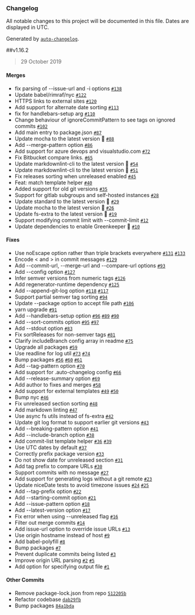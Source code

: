 ### Changelog

All notable changes to this project will be documented in this file. Dates are displayed in UTC.

Generated by [`auto-changelog`](https://github.com/CookPete/auto-changelog).

##v1.16.2

> 29 October 2019

#### Merges
- fix parsing of --issue-url and -i options [`#138`](https://github.com/mohammadranjbar/auto-changelog/pull/138)
- Update babel/rimraf/nyc [`#122`](https://github.com/mohammadranjbar/auto-changelog/pull/122)
- HTTPS links to external sites [`#120`](https://github.com/mohammadranjbar/auto-changelog/pull/120)
- Add support for alternate date sorting [`#113`](https://github.com/mohammadranjbar/auto-changelog/pull/113)
- fix for handlebars-setup arg [`#110`](https://github.com/mohammadranjbar/auto-changelog/pull/110)
- Change behaviour of ignoreCommitPattern to see tags on ignored commits [`#102`](https://github.com/mohammadranjbar/auto-changelog/pull/102)
- Add main entry to package.json [`#87`](https://github.com/mohammadranjbar/auto-changelog/pull/87)
- Update mocha to the latest version 🚀 [`#88`](https://github.com/mohammadranjbar/auto-changelog/pull/88)
- Add --merge-pattern option [`#86`](https://github.com/mohammadranjbar/auto-changelog/pull/86)
- Add support for azure devops and visualstudio.com [`#72`](https://github.com/mohammadranjbar/auto-changelog/pull/72)
- Fix Bitbucket compare links. [`#65`](https://github.com/mohammadranjbar/auto-changelog/pull/65)
- Update markdownlint-cli to the latest version 🚀 [`#54`](https://github.com/mohammadranjbar/auto-changelog/pull/54)
- Update markdownlint-cli to the latest version 🚀 [`#51`](https://github.com/mohammadranjbar/auto-changelog/pull/51)
- Fix releases sorting when unreleased enabled [`#45`](https://github.com/mohammadranjbar/auto-changelog/pull/45)
- Feat: match template helper [`#40`](https://github.com/mohammadranjbar/auto-changelog/pull/40)
- Added support for old git versions [`#35`](https://github.com/mohammadranjbar/auto-changelog/pull/35)
- Support for gitlab subgroups and self-hosted instances [`#28`](https://github.com/mohammadranjbar/auto-changelog/pull/28)
- Update standard to the latest version 🚀 [`#29`](https://github.com/mohammadranjbar/auto-changelog/pull/29)
- Update mocha to the latest version 🚀 [`#26`](https://github.com/mohammadranjbar/auto-changelog/pull/26)
- Update fs-extra to the latest version 🚀 [`#19`](https://github.com/mohammadranjbar/auto-changelog/pull/19)
- Support modifying commit limit with --commit-limit [`#12`](https://github.com/mohammadranjbar/auto-changelog/pull/12)
- Update dependencies to enable Greenkeeper 🌴 [`#10`](https://github.com/mohammadranjbar/auto-changelog/pull/10)

#### Fixes
- Use noEscape option rather than triple brackets everywhere [`#131`](https://github.com/CookPete/auto-changelog/issues/131) [`#133`](https://github.com/CookPete/auto-changelog/pull/133)
- Encode &lt; and &gt; in commit messages [`#129`](https://github.com/CookPete/auto-changelog/issues/129)
- Add --commit-url, --merge-url and --compare-url options [`#93`](https://github.com/CookPete/auto-changelog/issues/93)
- Add --config option [`#127`](https://github.com/CookPete/auto-changelog/issues/127)
- Infer semver versions from numeric tags [`#126`](https://github.com/CookPete/auto-changelog/issues/126)
- Add regenerator-runtime dependency [`#125`](https://github.com/CookPete/auto-changelog/issues/125)
- Add --append-git-log option [`#118`](https://github.com/CookPete/auto-changelog/pull/118) [`#117`](https://github.com/CookPete/auto-changelog/issues/117)
- Support partial semver tag sorting [`#94`](https://github.com/CookPete/auto-changelog/issues/94)
- Update --package option to accept file path [`#106`](https://github.com/CookPete/auto-changelog/issues/106)
- yarn upgrade [`#91`](https://github.com/CookPete/auto-changelog/pull/91)
- Add --handlebars-setup option [`#96`](https://github.com/CookPete/auto-changelog/issues/96) [`#89`](https://github.com/CookPete/auto-changelog/issues/89) [`#90`](https://github.com/CookPete/auto-changelog/pull/90)
- Add --sort-commits option [`#95`](https://github.com/CookPete/auto-changelog/issues/95) [`#97`](https://github.com/CookPete/auto-changelog/pull/97)
- Add --stdout option [`#83`](https://github.com/CookPete/auto-changelog/issues/83)
- Fix sortReleases for non-semver tags [`#81`](https://github.com/CookPete/auto-changelog/issues/81)
- Clarify includeBranch config array in readme [`#75`](https://github.com/CookPete/auto-changelog/issues/75)
- Upgrade all packages [`#59`](https://github.com/CookPete/auto-changelog/pull/59)
- Use readline for log util [`#73`](https://github.com/CookPete/auto-changelog/issues/73) [`#74`](https://github.com/CookPete/auto-changelog/issues/74)
- Bump packages [`#56`](https://github.com/CookPete/auto-changelog/pull/56) [`#60`](https://github.com/CookPete/auto-changelog/pull/60) [`#61`](https://github.com/CookPete/auto-changelog/pull/61)
- Add --tag-pattern option [`#70`](https://github.com/CookPete/auto-changelog/pull/70)
- Add support for .auto-changelog config [`#66`](https://github.com/CookPete/auto-changelog/pull/66)
- Add --release-summary option [`#69`](https://github.com/CookPete/auto-changelog/issues/69)
- Add author to fixes and merges [`#58`](https://github.com/CookPete/auto-changelog/issues/58)
- Add support for external templates [`#49`](https://github.com/CookPete/auto-changelog/issues/49) [`#50`](https://github.com/CookPete/auto-changelog/pull/50)
- Bump nyc [`#46`](https://github.com/CookPete/auto-changelog/pull/46)
- Fix unreleased section sorting [`#48`](https://github.com/CookPete/auto-changelog/issues/48)
- Add markdown linting [`#47`](https://github.com/CookPete/auto-changelog/issues/47)
- Use async fs utils instead of fs-extra [`#42`](https://github.com/CookPete/auto-changelog/pull/42)
- Update git log format to support earlier git versions [`#43`](https://github.com/CookPete/auto-changelog/issues/43)
- Add --breaking-pattern option [`#41`](https://github.com/CookPete/auto-changelog/issues/41)
- Add --include-branch option [`#38`](https://github.com/CookPete/auto-changelog/issues/38)
- Add commit-list template helper [`#36`](https://github.com/mohammadranjbar/auto-changelog/issues/36) [`#39`](https://github.com/mohammadranjbar/auto-changelog/issues/39)
- Use UTC dates by default [`#37`](https://github.com/CookPete/auto-changelog/issues/37)
- Correctly prefix package version [`#33`](https://github.com/CookPete/auto-changelog/issues/33)
- Do not show date for unreleased section [`#31`](https://github.com/CookPete/auto-changelog/issues/31)
- Add tag prefix to compare URLs [`#30`](https://github.com/CookPete/auto-changelog/issues/30)
- Support commits with no message [`#27`](https://github.com/CookPete/auto-changelog/issues/27)
- Add support for generating logs without a git remote [`#23`](https://github.com/CookPete/auto-changelog/issues/23)
- Update niceDate tests to avoid timezone issues [`#24`](https://github.com/CookPete/auto-changelog/issues/24) [`#25`](https://github.com/CookPete/auto-changelog/pull/25)
- Add --tag-prefix option [`#22`](https://github.com/CookPete/auto-changelog/issues/22)
- Add --starting-commit option [`#21`](https://github.com/CookPete/auto-changelog/issues/21)
- Add --issue-pattern option [`#18`](https://github.com/CookPete/auto-changelog/issues/18)
- Add --latest-version option [`#17`](https://github.com/CookPete/auto-changelog/issues/17)
- Fix error when using --unreleased flag [`#16`](https://github.com/CookPete/auto-changelog/issues/16)
- Filter out merge commits [`#14`](https://github.com/CookPete/auto-changelog/pull/14)
- Add issue-url option to override issue URLs [`#13`](https://github.com/CookPete/auto-changelog/issues/13)
- Use origin hostname instead of host [`#9`](https://github.com/CookPete/auto-changelog/issues/9)
- Add babel-polyfill [`#8`](https://github.com/CookPete/auto-changelog/issues/8)
- Bump packages [`#7`](https://github.com/CookPete/auto-changelog/issues/7)
- Prevent duplicate commits being listed [`#3`](https://github.com/CookPete/auto-changelog/issues/3)
- Improve origin URL parsing [`#2`](https://github.com/mohammadranjbar/auto-changelog/issues/2) [`#5`](https://github.com/mohammadranjbar/auto-changelog/issues/5)
- Add option for specifying output file [`#1`](https://github.com/mohammadranjbar/auto-changelog/issues/1)

#### Other Commits
- Remove package-lock.json from repo [`512205b`](https://github.com/mohammadranjbar/auto-changelog/commit/512205b1a028d3ded629c84d475a15fc2e44163c)
- Refactor codebase [`dab29fb`](https://github.com/mohammadranjbar/auto-changelog/commit/dab29fb3a030ffe2799075ef46c70c734d8d2b89)
- Bump packages [`84a1bda`](https://github.com/mohammadranjbar/auto-changelog/commit/84a1bdadc21926b16df39886c2f2d799a92bd64f)
